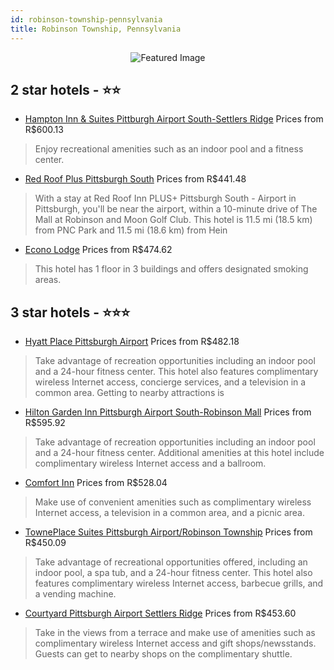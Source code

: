```yaml
---
id: robinson-township-pennsylvania
title: Robinson Township, Pennsylvania
---
```


<center><img src="https://i.travelapi.com/hotels/1000000/90000/82300/82258/03d091bd_z.jpg" alt="Featured Image" /></center>


##  2 star hotels - ⭐️⭐️

-    [Hampton Inn & Suites Pittburgh Airport South-Settlers Ridge](https://us.hurb.com/hotels/robinson-township/hampton-inn-suites-pittburgh-airport-south-settlers-ridge-JNP-JP473765?cmp=18055) Prices from R$600.13
   > Enjoy recreational amenities such as an indoor pool and a fitness center.
-    [Red Roof Plus Pittsburgh South](https://us.hurb.com/hotels/robinson-township/red-roof-plus-pittsburgh-south-JNP-JP104253?cmp=18055) Prices from R$441.48
   > With a stay at Red Roof Inn PLUS+ Pittsburgh South - Airport in Pittsburgh, you'll be near the airport, within a 10-minute drive of The Mall at Robinson and Moon Golf Club. This hotel is 11.5 mi (18.5 km) from PNC Park and 11.5 mi (18.6 km) from Hein
-    [Econo Lodge](https://us.hurb.com/hotels/robinson-township/econo-lodge-JNP-JP986975?cmp=18055) Prices from R$474.62
   > This hotel has 1 floor in 3 buildings and offers designated smoking areas.

##  3 star hotels - ⭐️⭐️⭐️

-    [Hyatt Place Pittsburgh Airport](https://us.hurb.com/hotels/robinson-township/hyatt-place-pittsburgh-airport-JNP-JP146808?cmp=18055) Prices from R$482.18
   > Take advantage of recreation opportunities including an indoor pool and a 24-hour fitness center. This hotel also features complimentary wireless Internet access, concierge services, and a television in a common area. Getting to nearby attractions is
-    [Hilton Garden Inn Pittsburgh Airport South-Robinson Mall](https://us.hurb.com/hotels/robinson-township/hilton-garden-inn-pittsburgh-airport-south-robinson-mall-JNP-JP191933?cmp=18055) Prices from R$595.92
   > Take advantage of recreation opportunities including an indoor pool and a 24-hour fitness center. Additional amenities at this hotel include complimentary wireless Internet access and a ballroom.
-    [Comfort Inn](https://us.hurb.com/hotels/robinson-township/comfort-inn-JNP-JP981940?cmp=18055) Prices from R$528.04
   > Make use of convenient amenities such as complimentary wireless Internet access, a television in a common area, and a picnic area.
-    [TownePlace Suites Pittsburgh Airport/Robinson Township](https://us.hurb.com/hotels/robinson-township/towneplace-suites-pittsburgh-airport-robinson-township-JNP-JP609990?cmp=18055) Prices from R$450.09
   > Take advantage of recreational opportunities offered, including an indoor pool, a spa tub, and a 24-hour fitness center. This hotel also features complimentary wireless Internet access, barbecue grills, and a vending machine.
-    [Courtyard Pittsburgh Airport Settlers Ridge](https://us.hurb.com/hotels/robinson-township/courtyard-pittsburgh-airport-settlers-ridge-JNP-JP193152?cmp=18055) Prices from R$453.60
   > Take in the views from a terrace and make use of amenities such as complimentary wireless Internet access and gift shops/newsstands. Guests can get to nearby shops on the complimentary shuttle.
